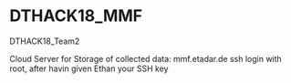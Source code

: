 # DTHACK18_MMF
DTHACK18_Team2

Cloud Server for Storage of collected data: mmf.etadar.de
ssh login with root, after havin given Ethan your SSH key
